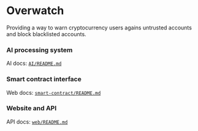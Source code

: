 # Overwatch

Providing a way to warn cryptocurrency users agains untrusted accounts and block blacklisted accounts.

### AI processing system

AI docs: [`AI/README.md`](./AI/README.md)

### Smart contract interface

Web docs: [`smart-contract/README.md`](./smart-contract/README.md)

### Website and API

API docs: [`web/README.md`](./web/README.md)


